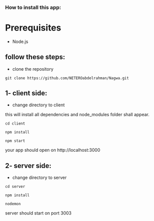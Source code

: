 ### How to install this app:

# Prerequisites
- Node.js

## follow these steps:

- clone the repository

`git clone https://github.com/NETEROabdelrahman/Nagwa.git`

## 1- client side:

- change directory to client

this will install all dependencies and node_modules folder shall appear.

`cd client`

`npm install`

`npm start`

your app should open on http://localhost:3000

## 2- server side:

- change directory to server

`cd server`

`npm install`

`nodemon`

server should start on port 3003